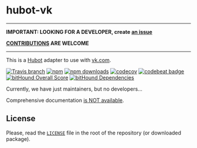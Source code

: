 # hubot-vk

----

**IMPORTANT: LOOKING FOR A DEVELOPER, create [an issue](https://github.com/volebo/hubot-vk/issues)**

**[CONTRIBUTIONS](https://github.com/volebo/hubot-vk/pulls) ARE WELCOME**

----

This is a [Hubot](http://hubot.github.com/) adapter to use with [vk.com](https://vk.com).

[![Travis branch](https://img.shields.io/travis/volebo/hubot-vk/master.svg?maxAge=2592000)](https://travis-ci.org/volebo/hubot-vk)
[![npm](https://img.shields.io/npm/v/hubot-vk.svg)][npm]
[![npm downloads](https://img.shields.io/npm/dm/hubot-vk.svg)][npm]
[![codecov](https://codecov.io/gh/volebo/hubot-vk/branch/master/graph/badge.svg)](https://codecov.io/gh/volebo/hubot-vk)
[![codebeat badge](https://codebeat.co/badges/96144a51-6304-4f09-b687-5aa313223497)](https://codebeat.co/projects/github-com-volebo-hubot-vk)
[![bitHound Overall Score](https://www.bithound.io/github/volebo/hubot-vk/badges/score.svg)](https://www.bithound.io/github/volebo/hubot-vk)
[![bitHound Dependencies](https://www.bithound.io/github/volebo/hubot-vk/badges/dependencies.svg)](https://www.bithound.io/github/volebo/hubot-vk/master/dependencies/npm)

Currently, we have just maintainers, but no developers...

Comprehensive documentation [is NOT available](https://volebo.github.io/hubot-vk).

## License

Please, read the [`LICENSE`](LICENSE) file in the root of the repository (or downloaded package).

[npm]: https://www.npmjs.com/package/hubot-vk
